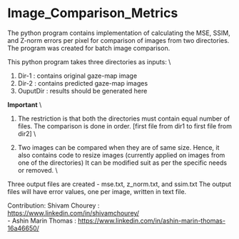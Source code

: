 # Image_Comparison_Metrics

The python program contains implementation of calculating the MSE, SSIM, and Z-norm errors per pixel for comparison of images from two directories.
The program was created for batch image comparison.

This python program takes three directories as inputs: \
1. Dir-1 : contains original gaze-map image
2. Dir-2 : contains predicted gaze-map images
3. OuputDir : results should be generated here

**Important** \
1. The restriction is that both the directories must contain equal number of files.
   The comparison is done in order. [first file from dir1 to first file from dir2] \

2. Two images can be compared when they are of same size.
   Hence, it also contains code to resize images (currently applied on images from one of the directories) 
   It can be modified suit as per the specific needs or removed.  \

Three output files are created - mse.txt, z_norm.txt, and ssim.txt
The output files will have error values, one per image, written in text file.

Contribution: Shivam Chourey : https://www.linkedin.com/in/shivamchourey/  \
            - Ashin Marin Thomas : https://www.linkedin.com/in/ashin-marin-thomas-16a46650/

